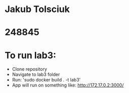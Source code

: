 # Jakub Tolsciuk
# 248845
# To run lab3:
- Clone repository
- Navigate to lab3 folder
- Run: 'sudo docker build . -t lab3'
- App will run on something like: http://172.17.0.2:3000/